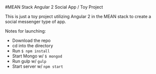 #MEAN Stack Angular 2 Social App / Toy Project

This is just a toy project utilizing Angular 2 in the MEAN stack to create a social messenger type of app.

Notes for launching:

- Download the repo
- cd into the directory
- Run `$ npm install`
- Start Mongo w/  `$ mongod`
- Run gulp w/ `gulp`
- Start server w/ `npm start`